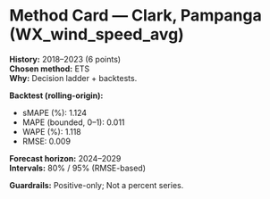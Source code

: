 # Method Card — Clark, Pampanga (WX_wind_speed_avg)

**History:** 2018–2023 (6 points)  
**Chosen method:** ETS  
**Why:** Decision ladder + backtests.

**Backtest (rolling-origin):**
- sMAPE (%): 1.124
- MAPE (bounded, 0–1): 0.011
- WAPE (%): 1.118
- RMSE: 0.009

**Forecast horizon:** 2024–2029  
**Intervals:** 80% / 95% (RMSE-based)

**Guardrails:** Positive-only; Not a percent series.
